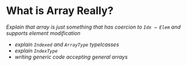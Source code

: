 # What is Array Really?

*Explain that array is just something that has coercion to `Idx → Elem` and supports element modification*

- *explain `Indexed` and `ArrayType` typelcasses*
- *explain `IndexType`*
- *writing generic code accepting general arrays*
